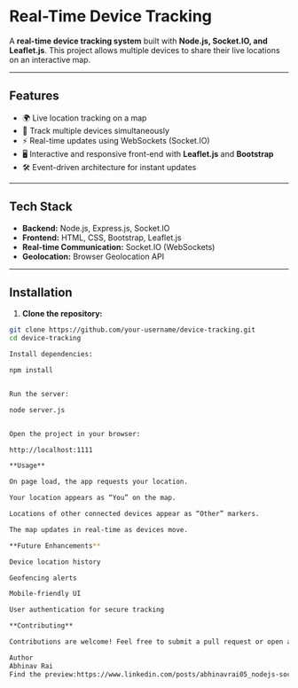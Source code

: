 # Real-Time Device Tracking

A **real-time device tracking system** built with **Node.js, Socket.IO, and Leaflet.js**. This project allows multiple devices to share their live locations on an interactive map.

---

## Features

- 🌍 Live location tracking on a map
- 👥 Track multiple devices simultaneously
- ⚡ Real-time updates using WebSockets (Socket.IO)
- 🖥️ Interactive and responsive front-end with **Leaflet.js** and **Bootstrap**
- 🛠 Event-driven architecture for instant updates

---

## Tech Stack

- **Backend:** Node.js, Express.js, Socket.IO
- **Frontend:** HTML, CSS, Bootstrap, Leaflet.js
- **Real-time Communication:** Socket.IO (WebSockets)
- **Geolocation:** Browser Geolocation API

---

## Installation

1. **Clone the repository:**

```bash
git clone https://github.com/your-username/device-tracking.git
cd device-tracking

Install dependencies:

npm install


Run the server:

node server.js


Open the project in your browser:

http://localhost:1111

**Usage**

On page load, the app requests your location.

Your location appears as “You” on the map.

Locations of other connected devices appear as “Other” markers.

The map updates in real-time as devices move.

**Future Enhancements**

Device location history

Geofencing alerts

Mobile-friendly UI

User authentication for secure tracking

**Contributing**

Contributions are welcome! Feel free to submit a pull request or open an issue.

Author
Abhinav Rai
Find the preview:https://www.linkedin.com/posts/abhinavrai05_nodejs-socketio-leafletjs-activity-7380659699219648512-1tP9?utm_source=share&utm_medium=member_desktop&rcm=ACoAADgW0iIBZe-eSMAPfAychDspxNSnbqWWnoE

